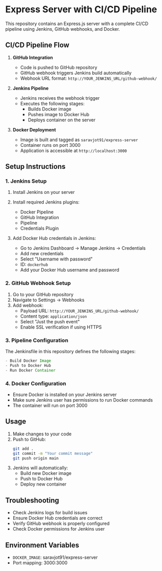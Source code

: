 # Express Server with CI/CD Pipeline

This repository contains an Express.js server with a complete CI/CD pipeline using Jenkins, GitHub webhooks, and Docker.

## CI/CD Pipeline Flow

1. **GitHub Integration**
   - Code is pushed to GitHub repository
   - GitHub webhook triggers Jenkins build automatically
   - Webhook URL format: `http://YOUR_JENKINS_URL/github-webhook/`

2. **Jenkins Pipeline**
   - Jenkins receives the webhook trigger
   - Executes the following stages:
     - Builds Docker image
     - Pushes image to Docker Hub
     - Deploys container on the server

3. **Docker Deployment**
   - Image is built and tagged as `saravjot91/express-server`
   - Container runs on port 3000
   - Application is accessible at `http://localhost:3000`

## Setup Instructions

### 1. Jenkins Setup
1. Install Jenkins on your server
2. Install required Jenkins plugins:
   - Docker Pipeline
   - GitHub Integration
   - Pipeline
   - Credentials Plugin

3. Add Docker Hub credentials in Jenkins:
   - Go to Jenkins Dashboard → Manage Jenkins → Credentials
   - Add new credentials
   - Select "Username with password"
   - ID: `dockerhub`
   - Add your Docker Hub username and password

### 2. GitHub Webhook Setup
1. Go to your GitHub repository
2. Navigate to Settings → Webhooks
3. Add webhook:
   - Payload URL: `http://YOUR_JENKINS_URL/github-webhook/`
   - Content type: `application/json`
   - Select "Just the push event"
   - Enable SSL verification if using HTTPS

### 3. Pipeline Configuration
The Jenkinsfile in this repository defines the following stages:
```groovy
- Build Docker Image
- Push to Docker Hub
- Run Docker Container
```

### 4. Docker Configuration
- Ensure Docker is installed on your Jenkins server
- Make sure Jenkins user has permissions to run Docker commands
- The container will run on port 3000

## Usage

1. Make changes to your code
2. Push to GitHub:
   ```bash
   git add .
   git commit -m "Your commit message"
   git push origin main
   ```
3. Jenkins will automatically:
   - Build new Docker image
   - Push to Docker Hub
   - Deploy new container

## Troubleshooting

- Check Jenkins logs for build issues
- Ensure Docker Hub credentials are correct
- Verify GitHub webhook is properly configured
- Check Docker permissions for Jenkins user

## Environment Variables

- `DOCKER_IMAGE`: saravjot91/express-server
- Port mapping: 3000:3000